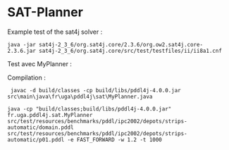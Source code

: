 # SAT-Planner

Example test of the sat4j solver :
```
java -jar sat4j-2_3_6/org.sat4j.core/2.3.6/org.ow2.sat4j.core-2.3.6.jar sat4j-2_3_6/org.sat4j.core/src/test/testfiles/ii/ii8a1.cnf
```


Test avec MyPlanner : 

Compilation : 

```
 javac -d build/classes -cp build/libs/pddl4j-4.0.0.jar src\main\java\fr\uga\pddl4j\sat\MyPlanner.java    
```

```
java -cp "build/classes;build/libs/pddl4j-4.0.0.jar" fr.uga.pddl4j.sat.MyPlanner  src/test/resources/benchmarks/pddl/ipc2002/depots/strips-automatic/domain.pddl src/test/resources/benchmarks/pddl/ipc2002/depots/strips-automatic/p01.pddl -e FAST_FORWARD -w 1.2 -t 1000 
```


